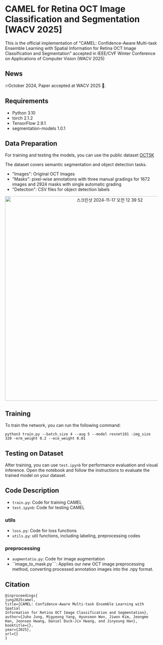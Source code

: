 # CAMEL for Retina OCT Image Classification and Segmentation [WACV 2025]

This is the official implementation of "CAMEL: Confidence-Aware Multi-task Ensemble Learning with Spatial Information for Retina OCT Image Classification and Segmentation" accepted in IEEE/CVF Winter Conference on Applications of Computer Vision (WACV 2025)


## News 
🔥October 2024, Paper accepted at WACV 2025 🎉.

## Requirements 
- Python 3.10
- torch 2.1.2
- TensorFlow 2.9.1
- segmentation-models 1.0.1


## Data Preparation
For training and testing the models, you can use the public dataset [OCT5K](https://rdr.ucl.ac.uk/articles/dataset/OCT5k_A_dataset_of_multi-disease_and_multi-graded_annotations_for_retinal_layers/22128671?file=44436359)

The dataset covers semantic segmentation and object detection tasks.

- "Images": Original OCT Images
- "Masks": pixel-wise annotations with three manual gradings for 1672 images and 2924 masks with single automatic grading
- "Detection": CSV files for object detection labels

<p align="center"><img width="674" alt="스크린샷 2024-11-17 오전 12 39 52" src="https://github.com/user-attachments/assets/78371572-8dee-41ff-bb5c-17e33127edb6">


## Training 
To train the network, you can run the following command:

```
python3 train.py --batch_size 4 --aug 5 --model resnet101 -img_size 320 -erm_weight 0.2 --ece_weight 0.01
```

## Testing on Dataset
After training, you can use ```test.ipynb``` for performance evaluation and visual inference. Open the notebook and follow the instructions to evaluate the trained model on your dataset.

## Code Description

- ```train.py```: Code for training CAMEL
- ```test.ipynb```: Code for testing CAMEL

### utils

- ```loss.py```: Code for loss functions
- ```utils.py```: util functions, including labeling, preprocessing codes

### preprocessing

- ```augmentatio.py```: Code for image augmentation
- ``ìmage_to_mask.py```: Applies our new OCT image preprocessing method, converting processed annotation images into the .npy format.

## Citation
```
@inproceedings{
jung2025camel,
title={CAMEL: Confidence-Aware Multi-task Ensemble Learning with Spatial
Information for Retina OCT Image Classification and Segmentation},
author={Juho Jung, Migyeong Yang, Hyunseon Won, Jiwon Kim, Jeongmo Han, Joonseo Hwang, Daniel Duck-Jin Hwang, and Jinyoung Han},
booktitle={},
year={2025},
url={}
}
```


